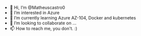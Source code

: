 - 👋 Hi, I’m @Matheuscastro0
- 👀 I’m interested in Azure
- 🌱 I’m currently learning Azure AZ-104, Docker and kubernetes
- 💞️ I’m looking to collaborate on ...
- 📫 How to reach me, you don't. :)

<!---
Matheuscastro0/Matheuscastro0 is a ✨ special ✨ repository because its `README.md` (this file) appears on your GitHub profile.
You can click the Preview link to take a look at your changes.
--->
